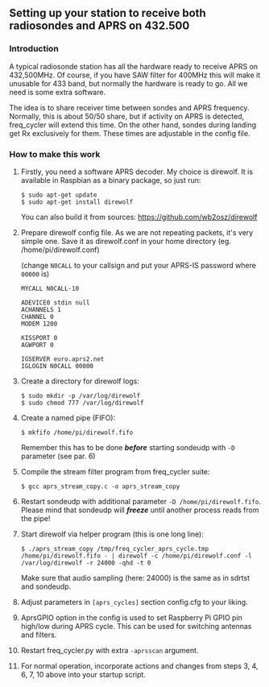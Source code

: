 ## Setting up your station to receive both radiosondes and APRS on 432.500 ##

### Introduction ###
A typical radiosonde station has all the hardware ready to receive APRS on 432,500MHz.
Of course, if you have SAW filter for 400MHz this will make it unusable for 433 band, but normally
the hardware is ready to go. All we need is some extra software.

The idea is to share receiver time between sondes and APRS frequency. Normally, this is about 50/50 share, but
if activity on APRS is detected, freq_cycler will extend this time. On the other hand, sondes during landing
get Rx exclusively for them. These times are adjustable in the config file.

### How to make this work ###
1. Firstly, you need a software APRS decoder. My choice is direwolf. It is available in Raspbian
as a binary package, so just run:
   ```
   $ sudo apt-get update
   $ sudo apt-get install direwolf
   ```
   You can also build it from sources: https://github.com/wb2osz/direwolf

2. Prepare direwolf config file. As we are not repeating packets, it's very simple one. Save it as direwolf.conf
in your home directory (eg. /home/pi/direwolf.conf)
  
   (change `N0CALL` to your callsign and put your APRS-IS password where `00000` is)

   ```
   MYCALL N0CALL-10

   ADEVICE0 stdin null
   ACHANNELS 1
   CHANNEL 0
   MODEM 1200

   KISSPORT 0
   AGWPORT 0

   IGSERVER euro.aprs2.net
   IGLOGIN N0CALL 00000
   ```

3. Create a directory for direwolf logs:
   ```
   $ sudo mkdir -p /var/log/direwolf
   $ sudo chmod 777 /var/log/direwolf
   ```
   
4. Create a named pipe (FIFO):

   `$ mkfifo /home/pi/direwolf.fifo`
   
   Remember this has to be done **_before_** starting sondeudp with `-D` parameter (see par. 6)

5. Compile the stream filter program from freq_cycler suite:

   `$ gcc aprs_stream_copy.c -o aprs_stream_copy`

6. Restart sondeudp with additional parameter `-D /home/pi/direwolf.fifo`.
   Please mind that sondeudp will **_freeze_** until another process reads from the pipe!

7. Start direwolf via helper program (this is one long line):

   ```
   $ ./aprs_stream_copy /tmp/freq_cycler_aprs_cycle.tmp /home/pi/direwolf.fifo - | direwolf -c /home/pi/direwolf.conf -l /var/log/direwolf -r 24000 -qhd -t 0
   ```

   Make sure that audio sampling (here: 24000) is the same as in sdrtst and sondeudp.

8. Adjust parameters in `[aprs_cycles]` section config.cfg to your liking.

9. AprsGPIO option in the config is used to set Raspberry Pi GPIO pin high/low during APRS cycle.
   This can be used for switching antennas and filters.

10. Restart freq_cycler.py with extra `-aprsscan` argument.

11. For normal operation, incorporate actions and changes from steps 3, 4, 6, 7, 10 above into your startup script.

